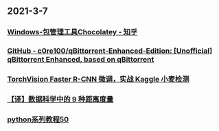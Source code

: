
## 2021-3-7

### [Windows-包管理工具Chocolatey - 知乎](https://zhuanlan.zhihu.com/p/93910353)

### [GitHub - c0re100/qBittorrent-Enhanced-Edition: [Unofficial] qBittorrent Enhanced, based on qBittorrent](http://github.com/c0re100/qBittorrent-Enhanced-Edition)

### [TorchVision Faster R-CNN 微调，实战 Kaggle 小麦检测](https://juejin.cn/post/6935603319792468004)

### [【译】数据科学中的 9 种距离度量](https://juejin.cn/post/6935265008045686815)

### [python系列教程50](https://juejin.cn/post/6935248119810506788)